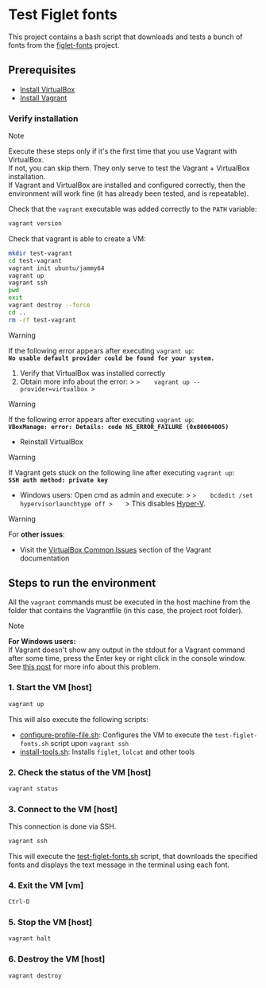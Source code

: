 # Test Figlet fonts

This project contains a bash script that downloads and tests a bunch of fonts from the [figlet-fonts](https://github.com/xero/figlet-fonts) project.

## Prerequisites

* [Install VirtualBox](https://www.virtualbox.org/wiki/Downloads)
* [Install Vagrant](https://www.vagrantup.com/docs/installation)

### Verify installation

> [!NOTE]  
> Execute these steps only if it's the first time that you use Vagrant with VirtualBox.  
> If not, you can skip them. They only serve to test the Vagrant + VirtualBox installation.  
> If Vagrant and VirtualBox are installed and configured correctly,
> then the environment will work fine (it has already been tested, and is repeatable).

Check that the `vagrant` executable was added correctly to the `PATH` variable:
```bash
vagrant version
```

Check that vagrant is able to create a VM:
```bash
mkdir test-vagrant
cd test-vagrant
vagrant init ubuntu/jammy64
vagrant up
vagrant ssh
pwd
exit
vagrant destroy --force
cd ..
rm -rf test-vagrant
```

> [!WARNING]  
> If the following error appears after executing `vagrant up`:  
> __`No usable default provider could be found for your system.`__
>
> 1. Verify that VirtualBox was installed correctly
> 2. Obtain more info about the error:
     >    ```
     >    vagrant up --provider=virtualbox
     >    ```

> [!WARNING]  
> If the following error appears after executing `vagrant up`:  
> __`VBoxManage: error: Details: code NS_ERROR_FAILURE (0x80004005)`__
>
> * Reinstall VirtualBox

> [!WARNING]  
> If Vagrant gets stuck on the following line after executing `vagrant up`:  
> __`SSH auth method: private key`__
>
> * Windows users: Open cmd as admin and execute:
    >    ```
    >    bcdedit /set hypervisorlaunchtype off
    >    ```
    >   This disables [Hyper-V](https://es.wikipedia.org/wiki/Hyper-V).

> [!WARNING]  
> For __other issues__:
>
> * Visit the [VirtualBox Common Issues](https://developer.hashicorp.com/vagrant/docs/providers/virtualbox/common-issues) section of the Vagrant documentation

## Steps to run the environment

All the `vagrant` commands must be executed in the host machine from the folder
that contains the Vagrantfile (in this case, the project root folder).

> [!NOTE]  
> __For Windows users:__  
> If Vagrant doesn't show any output in the stdout for a Vagrant command after some time,
> press the Enter key or right click in the console window.
> See [this post](https://superuser.com/questions/1442941/windows-10-console-stops-running-if-i-click-in-the-console-window) for more info about this problem.

### 1. Start the VM [host]

```bash
vagrant up
```

This will also execute the following scripts:
* [configure-profile-file.sh](scripts/vagrant/configure-profile-file.sh):
  Configures the VM to execute the `test-figlet-fonts.sh` script upon `vagrant ssh`
* [install-tools.sh](scripts/vagrant/install-tools.sh):
  Installs `figlet`, `lolcat` and other tools

### 2. Check the status of the VM [host]

```bash
vagrant status
```

### 3. Connect to the VM [host]

This connection is done via SSH.

```bash
vagrant ssh
```

This will execute the [test-figlet-fonts.sh](scripts/test-figlet-fonts.sh) script,
that downloads the specified fonts and displays the text message in the terminal using each font.

### 4. Exit the VM [vm]

```bash
Ctrl-D
```

### 5. Stop the VM [host]

```bash
vagrant halt
```

### 6. Destroy the VM [host]

```bash
vagrant destroy
```
